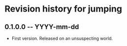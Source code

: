# Revision history for jumping

## 0.1.0.0 -- YYYY-mm-dd

* First version. Released on an unsuspecting world.
